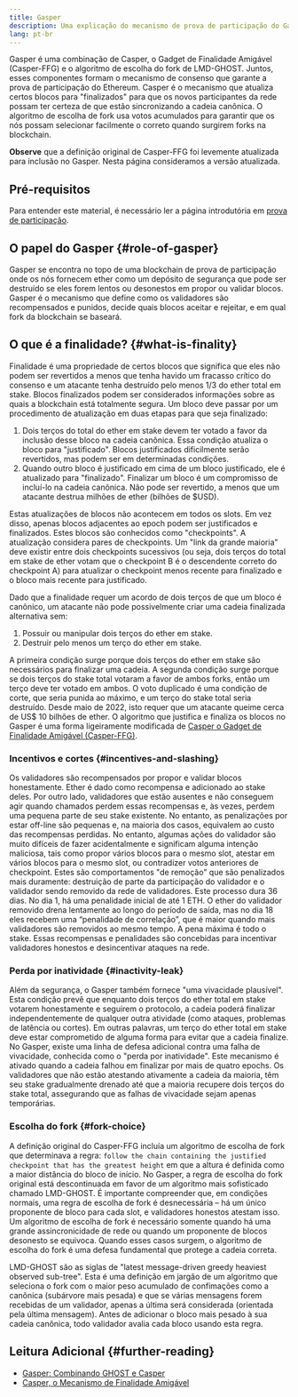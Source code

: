 ```yaml
---
title: Gasper
description: Uma explicação do mecanismo de prova de participação do Gasper.
lang: pt-br
---
```


Gasper é uma combinação de Casper, o Gadget de Finalidade Amigável (Casper-FFG) e o algoritmo de escolha do fork de LMD-GHOST. Juntos, esses componentes formam o mecanismo de consenso que garante a prova de participação do Ethereum. Casper é o mecanismo que atualiza certos blocos para "finalizados" para que os novos participantes da rede possam ter certeza de que estão sincronizando a cadeia canônica. O algoritmo de escolha de fork usa votos acumulados para garantir que os nós possam selecionar facilmente o correto quando surgirem forks na blockchain.

**Observe** que a definição original de Casper-FFG foi levemente atualizada para inclusão no Gasper. Nesta página consideramos a versão atualizada.

## Pré-requisitos

Para entender este material, é necessário ler a página introdutória em [prova de participação](/developers/docs/consensus-mechanisms/pos/).

## O papel do Gasper {#role-of-gasper}

Gasper se encontra no topo de uma blockchain de prova de participação onde os nós fornecem ether como um depósito de segurança que pode ser destruído se eles forem lentos ou desonestos em propor ou validar blocos. Gasper é o mecanismo que define como os validadores são recompensados e punidos, decide quais blocos aceitar e rejeitar, e em qual fork da blockchain se baseará.

## O que é a finalidade? {#what-is-finality}

Finalidade é uma propriedade de certos blocos que significa que eles não podem ser revertidos a menos que tenha havido um fracasso crítico do consenso e um atacante tenha destruído pelo menos 1/3 do ether total em stake. Blocos finalizados podem ser considerados informações sobre as quais a blockchain está totalmente segura. Um bloco deve passar por um procedimento de atualização em duas etapas para que seja finalizado:

1. Dois terços do total do ether em stake devem ter votado a favor da inclusão desse bloco na cadeia canônica. Essa condição atualiza o bloco para "justificado". Blocos justificados dificilmente serão revertidos, mas podem ser em determinadas condições.
2. Quando outro bloco é justificado em cima de um bloco justificado, ele é atualizado para "finalizado". Finalizar um bloco é um compromisso de incluí-lo na cadeia canônica. Não pode ser revertido, a menos que um atacante destrua milhões de ether (bilhões de $USD).

Estas atualizações de blocos não acontecem em todos os slots. Em vez disso, apenas blocos adjacentes ao epoch podem ser justificados e finalizados. Estes blocos são conhecidos como "checkpoints". A atualização considera pares de checkpoints. Um "link da grande maioria" deve existir entre dois checkpoints sucessivos (ou seja, dois terços do total em stake de ether votam que o checkpoint B é o descendente correto do checkpoint A) para atualizar o checkpoint menos recente para finalizado e o bloco mais recente para justificado.

Dado que a finalidade requer um acordo de dois terços de que um bloco é canônico, um atacante não pode possivelmente criar uma cadeia finalizada alternativa sem:

1. Possuir ou manipular dois terços do ether em stake.
2. Destruir pelo menos um terço do ether em stake.

A primeira condição surge porque dois terços do ether em stake são necessários para finalizar uma cadeia. A segunda condição surge porque se dois terços do stake total votaram a favor de ambos forks, então um terço deve ter votado em ambos. O voto duplicado é uma condição de corte, que seria punida ao máximo, e um terço do stake total seria destruído. Desde maio de 2022, isto requer que um atacante queime cerca de US$ 10 bilhões de ether. O algoritmo que justifica e finaliza os blocos no Gasper é uma forma ligeiramente modificada de [Casper o Gadget de Finalidade Amigável (Casper-FFG)](https://arxiv.org/pdf/1710.09437.pdf).

### Incentivos e cortes {#incentives-and-slashing}

Os validadores são recompensados por propor e validar blocos honestamente. Ether é dado como recompensa e adicionado ao stake deles. Por outro lado, validadores que estão ausentes e não conseguem agir quando chamados perdem essas recompensas e, às vezes, perdem uma pequena parte de seu stake existente. No entanto, as penalizações por estar off-line são pequenas e, na maioria dos casos, equivalem ao custo das recompensas perdidas. No entanto, algumas ações do validador são muito difíceis de fazer acidentalmente e significam alguma intenção maliciosa, tais como propor vários blocos para o mesmo slot, atestar em vários blocos para o mesmo slot, ou contradizer votos anteriores de checkpoint. Estes são comportamentos "de remoção" que são penalizados mais duramente: destruição de parte da participação do validador e o validador sendo removido da rede de validadores. Este processo dura 36 dias. No dia 1, há uma penalidade inicial de até 1 ETH. O ether do validador removido drena lentamente ao longo do período de saída, mas no dia 18 eles recebem uma “penalidade de correlação”, que é maior quando mais validadores são removidos ao mesmo tempo. A pena máxima é todo o stake. Essas recompensas e penalidades são concebidas para incentivar validadores honestos e desincentivar ataques na rede.

### Perda por inatividade {#inactivity-leak}

Além da segurança, o Gasper também fornece "uma vivacidade plausível". Esta condição prevê que enquanto dois terços do ether total em stake votarem honestamente e seguirem o protocolo, a cadeia poderá finalizar independentemente de qualquer outra atividade (como ataques, problemas de latência ou cortes). Em outras palavras, um terço do ether total em stake deve estar comprometido de alguma forma para evitar que a cadeia finalize. No Gasper, existe uma linha de defesa adicional contra uma falha de vivacidade, conhecida como o "perda por inatividade". Este mecanismo é ativado quando a cadeia falhou em finalizar por mais de quatro epochs. Os validadores que não estão atestando ativamente a cadeia da maioria, têm seu stake gradualmente drenado até que a maioria recupere dois terços do stake total, assegurando que as falhas de vivacidade sejam apenas temporárias.

### Escolha do fork {#fork-choice}

A definição original do Casper-FFG incluía um algoritmo de escolha de fork que determinava a regra: `follow the chain containing the justified checkpoint that has the greatest height` em que a altura é definida como a maior distância do bloco de início. No Gasper, a regra de escolha do fork original está descontinuada em favor de um algoritmo mais sofisticado chamado LMD-GHOST. É importante compreender que, em condições normais, uma regra de escolha de fork é desnecessária – há um único proponente de bloco para cada slot, e validadores honestos atestam isso. Um algoritmo de escolha de fork é necessário somente quando há uma grande assincronicidade de rede ou quando um proponente de blocos desonesto se equivoca. Quando esses casos surgem, o algoritmo de escolha do fork é uma defesa fundamental que protege a cadeia correta.

LMD-GHOST são as siglas de "latest message-driven greedy heaviest observed sub-tree". Esta é uma definição em jargão de um algoritmo que seleciona o fork com o maior peso acumulado de confimações como a canônica (subárvore mais pesada) e que se várias mensagens forem recebidas de um validador, apenas a última será considerada (orientada pela última mensagem). Antes de adicionar o bloco mais pesado à sua cadeia canônica, todo validador avalia cada bloco usando esta regra.

## Leitura Adicional {#further-reading}

- [Gasper: Combinando GHOST e Casper](https://arxiv.org/pdf/2003.03052.pdf)
- [Casper, o Mecanismo de Finalidade Amigável](https://arxiv.org/pdf/1710.09437.pdf)
